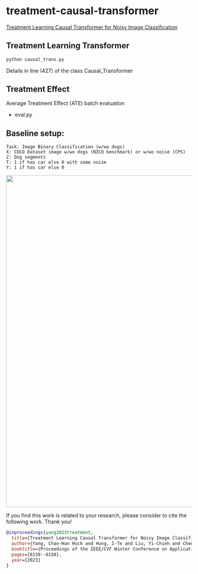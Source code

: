 # treatment-causal-transformer

[Treatment Learning Causal Transformer for Noisy Image Classification](https://openaccess.thecvf.com/content/WACV2023/papers/Yang_Treatment_Learning_Causal_Transformer_for_Noisy_Image_Classification_WACV_2023_paper.pdf)


## Treatment Learning Transformer


```python
python causal_trans.py

```

Details in line (427) of the class Causal_Transformer

## Treatment Effect

Average Treatment Effect (ATE) batch evaluation

- eval.py


## Baseline setup:

    Task: Image Binary Classification (w/wo dogs)
    X: COCO Dataset image w/wo dogs (NICO benchmark) or w/wo noise (CPS)
    Z: Dog segments
    T: 1 if has car else 0 with some noise
    Y: 1 if has car else 0

<img src="https://github.com/huckiyang/treatment-causal-transformer/blob/main/tlt.png" width="900">

If you find this work is related to your research, please consider to cite the following work. Thank you!

```bib
@inproceedings{yang2023treatment,
  title={Treatment Learning Causal Transformer for Noisy Image Classification},
  author={Yang, Chao-Han Huck and Hung, I-Te and Liu, Yi-Chieh and Chen, Pin-Yu},
  booktitle={Proceedings of the IEEE/CVF Winter Conference on Applications of Computer Vision},
  pages={6139--6150},
  year={2023}
}
```
